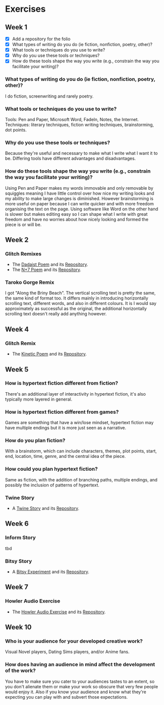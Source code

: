 # Exercises

## Week 1

- [x] Add a repository for the folio
- [x] What types of writing do you do (ie fiction, nonfiction, poetry, other)?
- [x] What tools or techniques do you use to write?
- [x] Why do you use these tools or techniques?
- [x] How do these tools shape the way you write (e.g., constrain the way you facilitate your writing)?

### What types of writing do you do (ie fiction, nonfiction, poetry, other)?
I do fiction, screenwriting and rarely poetry.

### What tools or techniques do you use to write?
Tools: Pen and Paper, Microsoft Word, FadeIn, Notes, the Internet. Techniques: literary techniques, fiction writing techniques, brainstorming, dot points.

### Why do you use these tools or techniques?
Because they're useful and necessary to make what I write what I want it to be. Differing tools have different advantages and disadvantages.

### How do these tools shape the way you write (e.g., constrain the way you facilitate your writing)?
Using Pen and Paper makes my words immovable and only removable by squiggles meaning I have little control over how nice my writing looks and my ability to make large changes is diminished. However brainstorming is more useful on paper because I can write quicker and with more freedom organising the text on the page. Using software like Word on the other hand is slower but makes editing easy so I can shape what I write with great freedom and have no worries about how nicely looking and formed the piece is or will be.

## Week 2

### Glitch Remixes
- The [Dadaist Poem](https://chill-motley-skate.glitch.me/) and its [Repository](https://github.com/Maverick616/to-make-a-dadaist-poem).
- The [N+7 Poem](https://fixed-dolomite-pyroraptor.glitch.me/) and its [Repository](https://github.com/Maverick616/n-plus-7).

### Taroko Gorge Remix
I got "Along the Briny Beach".
The vertical scrolling text is pretty the same, the same kind of format too. It differs mainly in introducing horizontally scrolling text, different words, and also in different colours.
It is I would say approximately as successful as the original, the additional horizontally scrolling text doesn't really add anything however.

## Week 4

### Glitch Remix
- The [Kinetic Poem](https://imaginary-ossified-alamosaurus.glitch.me/) and its [Repository](https://github.com/Maverick616/kinetic-poem-remix).

## Week 5

### How is hypertext fiction different from fiction?
There's an additional layer of interactivity in hypertext fiction, it's also typically more layered in general.

### How is hypertext fiction different from games?
Games are something that have a win/lose mindset, hypertext fiction may have multiple endings but it is more just seen as a narrative.

### How do you plan fiction?
With a brainstorm, which can include characters, themes, plot points, start, end, location, time, genre, and the central idea of the piece.

### How could you plan hypertext fiction?
Same as fiction, with the addition of branching paths, multiple endings, and possibly the inclusion of patterns of hypertext.

### Twine Story
- A [Twine Story](https://adam-smasher-abczyz666.netlify.app/) and its [Repository](https://github.com/Maverick616/digital-writing-twine).

## Week 6

### Inform Story
tbd

### Bitsy Story
- A [Bitsy Experiment](https://bitsy-646623.netlify.app/) and its [Repository](https://github.com/Maverick616/digital-writing-bitsy/blob/main/README.md).

## Week 7

### Howler Audio Exercise
- The [Howler Audio Exercise](https://bitter-trusting-chipmunk.glitch.me/) and its [Repository](https://github.com/Maverick616/howler-audio-example).

## Week 10

### Who is your audience for your developed creative work?
Visual Novel players, Dating Sims players, and/or Anime fans.

### How does having an audience in mind affect the development of the work?
You have to make sure you cater to your audiences tastes to an extent, so you don't alienate them or make your work so obscure that very few people would enjoy it. Also if you know your audience and know what they're expecting you can play with and subvert those expectations.
